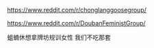 https://www.reddit.com/r/chonglanggoosegroup/

https://www.reddit.com/r/DoubanFeministGroup/

蛆蝻休想拿牌坊规训女性 我们不吃那套
